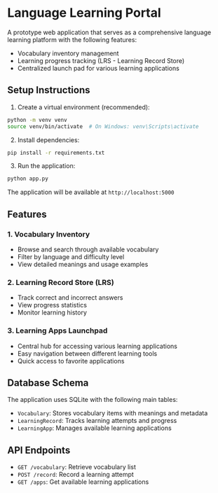 # Language Learning Portal

A prototype web application that serves as a comprehensive language learning platform with the following features:
- Vocabulary inventory management
- Learning progress tracking (LRS - Learning Record Store)
- Centralized launch pad for various learning applications

## Setup Instructions

1. Create a virtual environment (recommended):
```bash
python -m venv venv
source venv/bin/activate  # On Windows: venv\Scripts\activate
```

2. Install dependencies:
```bash
pip install -r requirements.txt
```

3. Run the application:
```bash
python app.py
```

The application will be available at `http://localhost:5000`

## Features

### 1. Vocabulary Inventory
- Browse and search through available vocabulary
- Filter by language and difficulty level
- View detailed meanings and usage examples

### 2. Learning Record Store (LRS)
- Track correct and incorrect answers
- View progress statistics
- Monitor learning history

### 3. Learning Apps Launchpad
- Central hub for accessing various learning applications
- Easy navigation between different learning tools
- Quick access to favorite applications

## Database Schema

The application uses SQLite with the following main tables:
- `Vocabulary`: Stores vocabulary items with meanings and metadata
- `LearningRecord`: Tracks learning attempts and progress
- `LearningApp`: Manages available learning applications

## API Endpoints

- `GET /vocabulary`: Retrieve vocabulary list
- `POST /record`: Record a learning attempt
- `GET /apps`: Get available learning applications

